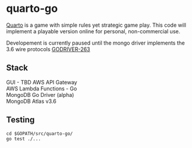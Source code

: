 # quarto-go

[Quarto](https://en.wikipedia.org/wiki/Quarto_(board_game)) is a game with simple rules yet strategic game play. This code will implement a playable version online for personal, non-commercial use.

Developement is currently paused until the mongo driver implements the 3.6 wire protocols [GODRIVER-263](https://jira.mongodb.org/browse/GODRIVER-263)

## Stack

GUI - TBD
AWS API Gateway  
AWS Lambda Functions - Go  
MongoDB Go Driver (alpha)  
MongoDB Atlas v3.6

## Testing

```
cd $GOPATH/src/quarto-go/
go test ./...
```